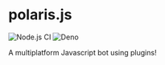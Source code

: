 # polaris.js
![Node.js CI](https://github.com/luksireiku/polaris.js/workflows/Node.js%20CI/badge.svg)
![Deno](https://github.com/luksireiku/polaris.js/workflows/Deno/badge.svg)

A multiplatform Javascript bot using plugins!
